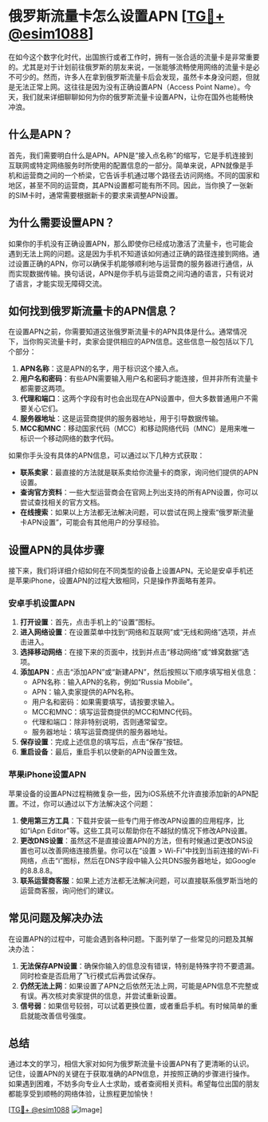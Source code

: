 # 俄罗斯流量卡怎么设置APN [[TG💪+ @esim1088](https://t.me/s/esim1088)]

在如今这个数字化时代，出国旅行或者工作时，拥有一张合适的流量卡是非常重要的。尤其是对于计划前往俄罗斯的朋友来说，一张能够流畅使用网络的流量卡是必不可少的。然而，许多人在拿到俄罗斯流量卡后会发现，虽然卡本身没问题，但就是无法正常上网。这往往是因为没有正确设置APN（Access Point Name）。今天，我们就来详细聊聊如何为你的俄罗斯流量卡设置APN，让你在国外也能畅快冲浪。

## 什么是APN？

首先，我们需要明白什么是APN。APN是“接入点名称”的缩写，它是手机连接到互联网或特定网络服务时所使用的配置信息的一部分。简单来说，APN就像是手机和运营商之间的一个桥梁，它告诉手机通过哪个路径去访问网络。不同的国家和地区，甚至不同的运营商，其APN设置都可能有所不同。因此，当你换了一张新的SIM卡时，通常需要根据新卡的要求来调整APN设置。

## 为什么需要设置APN？

如果你的手机没有正确设置APN，那么即使你已经成功激活了流量卡，也可能会遇到无法上网的问题。这是因为手机不知道该如何通过正确的路径连接到网络。通过设置正确的APN，你可以确保手机能够顺利地与运营商的服务器进行通信，从而实现数据传输。换句话说，APN是你手机与运营商之间沟通的语言，只有说对了语言，才能实现无障碍交流。

## 如何找到俄罗斯流量卡的APN信息？

在设置APN之前，你需要知道这张俄罗斯流量卡的APN具体是什么。通常情况下，当你购买流量卡时，卖家会提供相应的APN信息。这些信息一般包括以下几个部分：

1. **APN名称**：这是APN的名字，用于标识这个接入点。
2. **用户名和密码**：有些APN需要输入用户名和密码才能连接，但并非所有流量卡都需要这两项。
3. **代理和端口**：这两个字段有时也会出现在APN设置中，但大多数普通用户不需要关心它们。
4. **服务器地址**：这是运营商提供的服务器地址，用于引导数据传输。
5. **MCC和MNC**：移动国家代码（MCC）和移动网络代码（MNC）是用来唯一标识一个移动网络的数字代码。

如果你手头没有具体的APN信息，可以通过以下几种方式获取：

- **联系卖家**：最直接的方法就是联系卖给你流量卡的商家，询问他们提供的APN设置。
- **查询官方资料**：一些大型运营商会在官网上列出支持的所有APN设置，你可以尝试查找相关的官方文档。
- **在线搜索**：如果以上方法都无法解决问题，可以尝试在网上搜索“俄罗斯流量卡APN设置”，可能会有其他用户的分享经验。

## 设置APN的具体步骤

接下来，我们将详细介绍如何在不同类型的设备上设置APN。无论是安卓手机还是苹果iPhone，设置APN的过程大致相同，只是操作界面略有差异。

### 安卓手机设置APN

1. **打开设置**：首先，点击手机上的“设置”图标。
2. **进入网络设置**：在设置菜单中找到“网络和互联网”或“无线和网络”选项，并点击进入。
3. **选择移动网络**：在接下来的页面中，找到并点击“移动网络”或“蜂窝数据”选项。
4. **添加APN**：点击“添加APN”或“新建APN”，然后按照以下顺序填写相关信息：
   - APN名称：输入APN的名称，例如“Russia Mobile”。
   - APN：输入卖家提供的APN名称。
   - 用户名和密码：如果需要填写，请按要求输入。
   - MCC和MNC：填写运营商提供的MCC和MNC代码。
   - 代理和端口：除非特别说明，否则通常留空。
   - 服务器地址：填写运营商提供的服务器地址。
5. **保存设置**：完成上述信息的填写后，点击“保存”按钮。
6. **重启设备**：最后，重启手机以使新的APN设置生效。

### 苹果iPhone设置APN

苹果设备的设置APN过程稍微复杂一些，因为iOS系统不允许直接添加新的APN配置。不过，你可以通过以下方法解决这个问题：

1. **使用第三方工具**：下载并安装一些专门用于修改APN设置的应用程序，比如“iApn Editor”等。这些工具可以帮助你在不越狱的情况下修改APN设置。
2. **更改DNS设置**：虽然这不是直接设置APN的方法，但有时候通过更改DNS设置也可以改善网络连接质量。你可以在“设置 > Wi-Fi”中找到当前连接的Wi-Fi网络，点击“i”图标，然后在DNS字段中输入公共DNS服务器地址，如Google的8.8.8.8。
3. **联系运营商客服**：如果上述方法都无法解决问题，可以直接联系俄罗斯当地的运营商客服，询问他们的建议。

## 常见问题及解决办法

在设置APN的过程中，可能会遇到各种问题。下面列举了一些常见的问题及其解决办法：

1. **无法保存APN设置**：确保你输入的信息没有错误，特别是特殊字符不要遗漏。同时检查是否启用了飞行模式后再尝试保存。
2. **仍然无法上网**：如果设置了APN之后依然无法上网，可能是APN信息不完整或有误。再次核对卖家提供的信息，并尝试重新设置。
3. **信号弱**：如果信号较弱，可以试着更换位置，或者重启手机。有时候简单的重启就能改善信号强度。

## 总结

通过本文的学习，相信大家对如何为俄罗斯流量卡设置APN有了更清晰的认识。记住，设置APN的关键在于获取准确的APN信息，并按照正确的步骤进行操作。如果遇到困难，不妨多向专业人士求助，或者查阅相关资料。希望每位出国的朋友都能享受到顺畅的网络体验，让旅程更加愉快！

[[TG💪+ @esim1088](https://t.me/s/esim1088) ![Image](https://i.postimg.cc/4NQfJmqS/Snipaste-2025-05-13-00-14-12.png)]